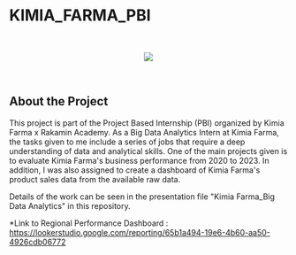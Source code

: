 # KIMIA_FARMA_PBI

<br />
<p align="center">
  <img src="https://github.com/user-attachments/assets/40fe92cc-51fc-4fc0-92b2-2a4b219e99e2"/>
</p>
<br />

## About the Project
This project is part of the Project Based Internship (PBI) organized by Kimia Farma x Rakamin Academy. As a Big Data Analytics Intern at Kimia Farma, the tasks given to me include a series of jobs that require a deep understanding of data and analytical skills. One of the main projects given is to evaluate Kimia Farma's business performance from 2020 to 2023. In addition, I was also assigned to create a dashboard of Kimia Farma's product sales data from the available raw data.

Details of the work can be seen in the presentation file "Kimia Farma_Big Data Analytics" in this repository.

*Link to Regional Performance Dashboard : https://lookerstudio.google.com/reporting/65b1a494-19e6-4b60-aa50-4926cdb06772
